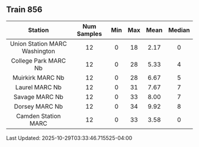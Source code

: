 ## Train 856

| Station | Num Samples | Min | Max | Mean | Median |
| :-----: | :---------: | :-: | :-: | :--: | :----: |
| Union Station MARC Washington | 12 | 0 | 18 | 2.17 | 0 |
| College Park MARC Nb | 12 | 0 | 28 | 5.33 | 4 |
| Muirkirk MARC Nb | 12 | 0 | 28 | 6.67 | 5 |
| Laurel MARC Nb | 12 | 0 | 31 | 7.67 | 7 |
| Savage MARC Nb | 12 | 0 | 33 | 8.00 | 7 |
| Dorsey MARC Nb | 12 | 0 | 34 | 9.92 | 8 |
| Camden Station MARC | 12 | 0 | 33 | 3.58 | 0 |


Last Updated: 2025-10-29T03:33:46.715525-04:00